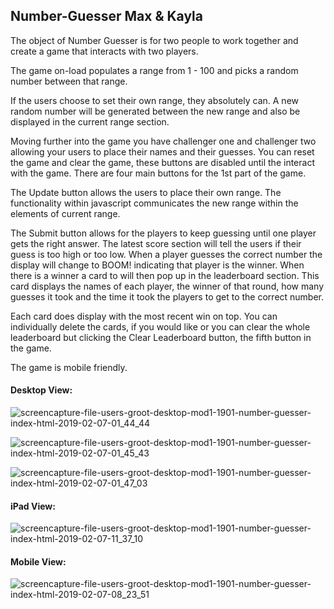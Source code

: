 ## Number-Guesser Max & Kayla
The object of Number Guesser is for two people to work together and create a game that interacts with two players.

The game on-load populates a range from 1 - 100 and picks a random number between that range.

If the users choose to set their own range, they absolutely can. A new random number will be generated between the new range and also be displayed in the current range section. 

Moving further into the game you have challenger one and challenger two allowing your users to place their names and their guesses. You can reset the game and clear the game, these buttons are disabled until the interact with the game. There are four main buttons for the 1st part of the game.

The Update button allows the users to place their own range. The functionality within javascript communicates the new range within the elements of current range.

The Submit button allows for the players to keep guessing until one player gets the right answer. The latest score section will tell the users if their guess is too high or too low. When a player guesses the correct number the display will change to BOOM! indicating that player is the winner. When there is a winner a card to will then pop up in the leaderboard section. This card displays the names of each player, the winner of that round, how many guesses it took and the time it took the players to get to the correct number. 

Each card does display with the most recent win on top. You can individually delete the cards, if you would like or you can clear the whole leaderboard but clicking the Clear Leaderboard button, the fifth button in the game. 

The game is mobile friendly. 

#### Desktop View:

![screencapture-file-users-groot-desktop-mod1-1901-number-guesser-index-html-2019-02-07-01_44_44](https://user-images.githubusercontent.com/37053236/52419938-5594c500-2aae-11e9-9c2a-973be961b07d.png)

![screencapture-file-users-groot-desktop-mod1-1901-number-guesser-index-html-2019-02-07-01_45_43](https://user-images.githubusercontent.com/37053236/52419946-5a597900-2aae-11e9-9be8-2b01c275aa59.png)

![screencapture-file-users-groot-desktop-mod1-1901-number-guesser-index-html-2019-02-07-01_47_03](https://user-images.githubusercontent.com/37053236/52419957-61808700-2aae-11e9-95ec-f16d60ca4ff2.png)

#### iPad View: 

![screencapture-file-users-groot-desktop-mod1-1901-number-guesser-index-html-2019-02-07-11_37_10](https://user-images.githubusercontent.com/37053236/52434569-debaf480-2acc-11e9-9feb-cc0ccf1d5486.png)

#### Mobile View: 

![screencapture-file-users-groot-desktop-mod1-1901-number-guesser-index-html-2019-02-07-08_23_51](https://user-images.githubusercontent.com/37053236/52422058-9393e800-2ab2-11e9-9d48-45988901ffac.png)





